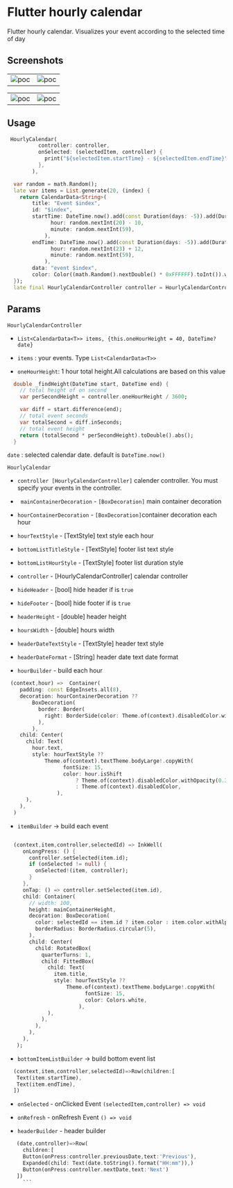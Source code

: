 <!--
This README describes the package. If you publish this package to pub.dev,
this README's contents appear on the landing page for your package.

For information about how to write a good package README, see the guide for
[writing package pages](https://dart.dev/guides/libraries/writing-package-pages).

For general information about developing packages, see the Dart guide for
[creating packages](https://dart.dev/guides/libraries/create-library-packages)
and the Flutter guide for
[developing packages and plugins](https://flutter.dev/developing-packages).
-->

# Flutter hourly calendar

Flutter hourly calendar. Visualizes your event according to the selected time of day

## Screenshots

|                                                                                            |                                                                                            |
| :----------------------------------------------------------------------------------------: | :----------------------------------------------------------------------------------------: |
| ![poc](https://github.com/sbaskoy/flutter_hourly_calendar/blob/main/images/1.png?raw=true) | ![poc](https://github.com/sbaskoy/flutter_hourly_calendar/blob/main/images/2.png?raw=true) |

|                                                                                            |                                                                                            |
| :----------------------------------------------------------------------------------------: | :----------------------------------------------------------------------------------------: |
| ![poc](https://github.com/sbaskoy/flutter_hourly_calendar/blob/main/images/3.png?raw=true) | ![poc](https://github.com/sbaskoy/flutter_hourly_calendar/blob/main/images/4.png?raw=true) |

## Usage

```dart
 HourlyCalendar(
          controller: controller,
          onSelected: (selectedItem, controller) {
            print("${selectedItem.startTime} - ${selectedItem.endTime}");
          },
        ),
```

```dart
  var random = math.Random();
  late var items = List.generate(20, (index) {
    return CalendarData<String>(
        title: "Event $index",
        id: "$index",
        startTime: DateTime.now().add(const Duration(days: -5)).add(Duration(days: index)).copyWith(
              hour: random.nextInt(20) - 10,
              minute: random.nextInt(59),
            ),
        endTime: DateTime.now().add(const Duration(days: -5)).add(Duration(days: index)).copyWith(
              hour: random.nextInt(23) + 12,
              minute: random.nextInt(59),
            ),
        data: "event $index",
        color: Color((math.Random().nextDouble() * 0xFFFFFF).toInt()).withOpacity(1.0));
  });
  late final HourlyCalendarController controller = HourlyCalendarController(items, date: DateTime.now());
```

## Params

`HourlyCalendarController`

- `List<CalendarData<T>> items, {this.oneHourHeight = 40, DateTime? date}`

- `items` : your events. Type `List<CalendarData<T>>`

- `oneHourHeight`: 1 hour total height.All calculations are based on this value

```dart
  double _findHeight(DateTime start, DateTime end) {
    // total height of on second
    var perSecondHeight = controller.oneHourHeight / 3600;

    var diff = start.difference(end);
    // total event seconds
    var totalSecond = diff.inSeconds;
    // total event height
    return (totalSecond * perSecondHeight).toDouble().abs();
  }

```

`date` : selected calendar date. default is `DateTime.now()`

`HourlyCalendar`

- `controller [HourlyCalendarController]` calender controller. You must specify your events in the controller.

- ` mainContainerDecoration` - `[BoxDecoration]` main container decoration

- `hourContainerDecoration` - `[BoxDecoration]`container decoration each hour

- `hourTextStyle` - [TextStyle] text style each hour

- `bottomListTitleStyle` - [TextStyle] footer list text style

- `bottomListHourStyle` - [TextStyle] footer list duration style

- `controller` - [HourlyCalendarController] calendar controller

- `hideHeader` - [bool] hide header if is `true`

- `hideFooter` - [bool] hide footer if is `true`

- `headerHeight` - [double] header height

- `hoursWidth` - [double] hours width

- `headerDateTextStyle` - [TextStyle] header text style

- `headerDateFormat` - [String] header date text date format

- `hourBuilder` - build each hour

```dart
 (context,hour) =>  Container(
    padding: const EdgeInsets.all(8),
    decoration: hourContainerDecoration ??
        BoxDecoration(
          border: Border(
            right: BorderSide(color: Theme.of(context).disabledColor.withOpacity(0.5)),
          ),
        ),
    child: Center(
      child: Text(
        hour.text,
        style: hourTextStyle ??
            Theme.of(context).textTheme.bodyLarge!.copyWith(
                  fontSize: 15,
                  color: hour.isShift
                      ? Theme.of(context).disabledColor.withOpacity(0.3)
                      : Theme.of(context).disabledColor,
                ),
      ),
    ),
  )
```

- `itemBuilder` -> build each event

```dart

  (context,item,controller,selectedId) => InkWell(
     onLongPress: () {
       controller.setSelected(item.id);
       if (onSelected != null) {
         onSelected!(item, controller);
       }
     },
     onTap: () => controller.setSelected(item.id),
     child: Container(
       // width: 100,
       height: mainContainerHeight,
       decoration: BoxDecoration(
         color: selectedId == item.id ? item.color : item.color.withAlpha(150),
         borderRadius: BorderRadius.circular(5),
       ),
       child: Center(
         child: RotatedBox(
           quarterTurns: 1,
           child: FittedBox(
             child: Text(
               item.title,
               style: hourTextStyle ??
                   Theme.of(context).textTheme.bodyLarge!.copyWith(
                         fontSize: 15,
                         color: Colors.white,
                       ),
             ),
           ),
         ),
       ),
     ),
   );
```

- `bottomItemListBuilder` -> build bottom event list

```dart
  (context,item,controller,selectedId)=>Row(children:[
   Text(item.startTime),
   Text(item.endTime),
  ])
```

- `onSelected` - onClicked Event `(selectedItem,controller) => void`
- `onRefresh` - onRefresh Event `() => void`

- `headerBuilder` - header builder

````dart
   (date,controller)=>Row(
     children:[
     Button(onPress:controller.previousDate,text:'Previous'),
     Expanded(child: Text(date.toString().format("HH:mm")),)
     Button(onPress:controller.nextDate,text:'Next')
   ])
     ```

````

